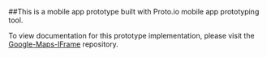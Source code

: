 ##This is a mobile app prototype built with Proto.io mobile app prototyping tool.

To view documentation for this prototype implementation, please visit the <a href='https://github.com/ajdeziel/Google-Maps-IFrame'>Google-Maps-IFrame</a> repository.
